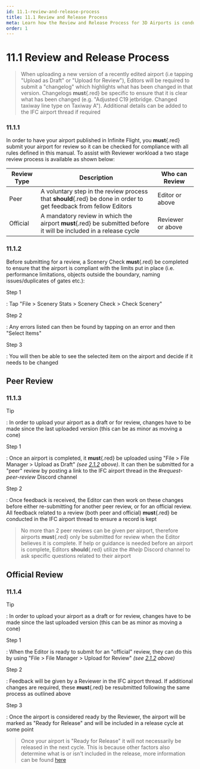 ```yaml
---
id: 11.1-review-and-release-process
title: 11.1 Review and Release Process
meta: Learn how the Review and Release Process for 3D Airports is conducted within Infinite Flight.
order: 1
---
```




# 11.1 Review and Release Process



> When uploading a new version of a recently edited airport (i.e tapping "Upload as Draft" or "Upload for Review"), Editors will be required to submit a "changelog" which highlights what has been changed in that version. Changelogs **must**{.red} be specific to ensure that it is clear what has been changed (e.g. "Adjusted C19 jetbridge. Changed taxiway line type on Taxiway A"). Additional details can be added to the IFC airport thread if required 



### 11.1.1

In order to have your airport published in Infinite Flight, you **must**{.red} submit your airport for review so it can be checked for compliance with all rules defined in this manual. To assist with Reviewer workload a two stage review process is available as shown below:



| Review Type | Description                                                  | Who can Review    |
| ----------- | ------------------------------------------------------------ | ----------------- |
| Peer        | A voluntary step in the review process that **should**{.red} be done in order to get feedback from fellow Editors | Editor or above   |
| Official    | A mandatory review in which the airport **must**{.red} be submitted before it will be included in a release cycle | Reviewer or above |



### 11.1.2

Before submitting for a review, a Scenery Check **must**{.red} be completed to ensure that the airport is compliant with the limits put in place (i.e. performance limitations, objects outside the boundary, naming issues/duplicates of gates etc.):



Step 1

: Tap "File > Scenery Stats > Scenery Check > Check Scenery"



Step 2

: Any errors listed can then be found by tapping on an error and then "Select Items"



Step 3

: You will then be able to see the selected item on the airport and decide if it needs to be changed



## Peer Review 

### 11.1.3

Tip

: In order to upload your airport as a draft or for review, changes have to be made since the last uploaded version (this can be as minor as moving a cone)



Step 1

: Once an airport is completed, it **must**{.red} be uploaded using "File > File Manager > Upload as Draft" *(see [2.1.2](/guide/scenery-editor-manual/2.-user-interface/2.1-editor-screen#2.1.2) above)*. It can then be submitted for a "peer" review by posting a link to the IFC airport thread in the *#request-peer-review* Discord channel



Step 2

: Once feedback is received, the Editor can then work on these changes before either re-submitting for another peer review, or for an official review. All feedback related to a review (both peer and official) **must**{.red} be conducted in the IFC airport thread to ensure a record is kept



> No more than 2 peer reviews can be given per airport, therefore airports **must**{.red} only be submitted for review when the Editor believes it is complete. If help or guidance is needed before an airport is complete, Editors **should**{.red} utilize the *#help* Discord channel to ask specific questions related to their airport



## Official Review

### 11.1.4

Tip

: In order to upload your airport as a draft or for review, changes have to be made since the last uploaded version (this can be as minor as moving a cone)



Step 1

: When the Editor is ready to submit for an "official" review, they can do this by using "File > File Manager > Upload for Review" *(see [2.1.2](/guide/scenery-editor-manual/2.-user-interface/2.1-editor-screen#2.1.2) above)*



Step 2

: Feedback will be given by a Reviewer in the IFC airport thread. If additional changes are required, these **must**{.red} be resubmitted following the same process as outlined above



Step 3

: Once the airport is considered ready by the Reviewer, the airport will be marked as "Ready for Release" and will be included in a release cycle at some point



> Once your airport is "Ready for Release" it will not necessarily be released in the next cycle. This is because other factors also determine what is or isn't included in the release, more information can be found [here](https://community.infiniteflight.com/t/airport-releases/653276)